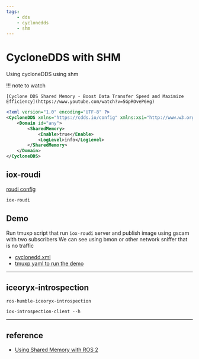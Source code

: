```yaml
---
tags:
    - dds
    - cyclonedds
    - shm
---
```


# CycloneDDS with SHM


Using cycloneDDS using shm

!!! note to watch
        
    [Cyclone DDS Shared Memory - Boost Data Transfer Speed and Maximize Efficiency](https://www.youtube.com/watch?v=5GpROveP6Hg)



```xml
<?xml version="1.0" encoding="UTF-8" ?>
<CycloneDDS xmlns="https://cdds.io/config" xmlns:xsi="http://www.w3.org/2001/XMLSchema-instance" xsi:schemaLocation="https://cdds.io/config https://raw.githubusercontent.com/eclipse-cyclonedds/cyclonedds/iceoryx/etc/cyclonedds.xsd">
    <Domain id="any">
        <SharedMemory>
            <Enable>true</Enable>
            <LogLevel>info</LogLevel>
        </SharedMemory>
    </Domain>
</CycloneDDS>
```

## iox-roudi
[roudi config](https://iceoryx.io/latest/advanced/configuration-guide/)
```bash
iox-roudi 
```

## Demo
Run tmuxp script that run `iox-roudi` server and publish image using gscam with two subscribers
We can see using bmon or other network sniffer that is no traffic


- [cyclonedd.xml](shm.xml)
- [tmuxp yaml to run the demo](tmuxp_shm.yaml)


---

## iceoryx-introspection
```
ros-humble-iceoryx-introspection
```

```
iox-introspection-client --h
```

--- 

## reference
- [Using Shared Memory with ROS 2](https://github.com/ros2/rmw_cyclonedds/blob/humble/shared_memory_support.md)